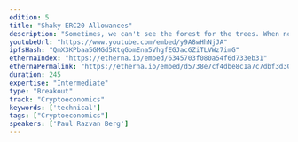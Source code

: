 ```yaml
---
edition: 5
title: "Shaky ERC20 Allowances"
description: "Sometimes, we can't see the forest for the trees. When not used carefully in dapps, ERC20 token allowances fit that description perfectly. This presentation goes into the story of how I accidentally put over 10,000 DAI at risk for my users, even if they only deposited 100 DAI in the smart contract per se."
youtubeUrl: "https://www.youtube.com/embed/y9A8wHhNjJA"
ipfsHash: "QmX3KPbaa5GMGd5KtqGomEna5VhgfEGJacGZiTLVWz7imG"
ethernaIndex: "https://etherna.io/embed/6345703f080a54f6d733eb31"
ethernaPermalink: "https://etherna.io/embed/d5738e7cf4dbe8c1a7c7dbf3d30042d92bd354a8c486450910bb1ea109148618"
duration: 245
expertise: "Intermediate"
type: "Breakout"
track: "Cryptoeconomics"
keywords: ['technical']
tags: ["Cryptoeconomics"]
speakers: ['Paul Razvan Berg']
---
```

